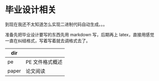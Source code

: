 # 毕业设计相关

到现在我还不太知道怎么实现二进制代码自动生成。。。

准备先把毕业设计要写的东西先用 markdown 写，后期再上 latex，直接用感觉一直在纠结格式，写着写着就去调格式去了。

| dir   |                 |
| ----- | --------------- |
| pe    | PE 文件格式概述 |
| paper | 论文阅读        |
